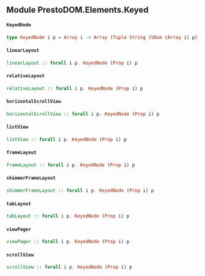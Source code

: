 ## Module PrestoDOM.Elements.Keyed

#### `KeyedNode`

``` purescript
type KeyedNode i p = Array i -> Array (Tuple String (VDom (Array i) p)) -> VDom (Array i) p
```

#### `linearLayout`

``` purescript
linearLayout :: forall i p. KeyedNode (Prop i) p
```

#### `relativeLayout`

``` purescript
relativeLayout :: forall i p. KeyedNode (Prop i) p
```

#### `horizontalScrollView`

``` purescript
horizontalScrollView :: forall i p. KeyedNode (Prop i) p
```

#### `listView`

``` purescript
listView :: forall i p. KeyedNode (Prop i) p
```

#### `frameLayout`

``` purescript
frameLayout :: forall i p. KeyedNode (Prop i) p
```

#### `shimmerFrameLayout`

``` purescript
shimmerFrameLayout :: forall i p. KeyedNode (Prop i) p
```

#### `tabLayout`

``` purescript
tabLayout :: forall i p. KeyedNode (Prop i) p
```

#### `viewPager`

``` purescript
viewPager :: forall i p. KeyedNode (Prop i) p
```

#### `scrollView`

``` purescript
scrollView :: forall i p. KeyedNode (Prop i) p
```


